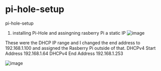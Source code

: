 # pi-hole-setup
pi-hole-setup

1. installing Pi-Hole and assingning rasberry Pi a static IP
![image](https://github.com/DomDavis70/pi-hole-setup/assets/42983767/f698acd4-dc78-4afe-84c7-623d2f99a5df)

These were the DHCP IP range and I changed the end address to 192.168.1.100 and assigned the Rasberry Pi outside of that.
DHCPv4 Start Address	192.168.1.64
DHCPv4 End Address	192.168.1.253

![image](https://github.com/DomDavis70/pi-hole-setup/assets/42983767/f79c1852-161f-425a-8006-1354cff7bcb9)
